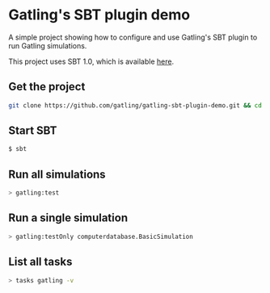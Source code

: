Gatling's SBT plugin demo
=========================

A simple project showing how to configure and use Gatling's SBT plugin to run Gatling simulations. 

This project uses SBT 1.0, which is available [here](http://www.scala-sbt.org/download.html).

Get the project
---------------

```bash
git clone https://github.com/gatling/gatling-sbt-plugin-demo.git && cd gatling-sbt-plugin-demo
```

Start SBT
---------
```bash
$ sbt
```

Run all simulations
-------------------

```bash
> gatling:test
```

Run a single simulation
-----------------------

```bash
> gatling:testOnly computerdatabase.BasicSimulation
```

List all tasks
--------------------

```bash
> tasks gatling -v
```
